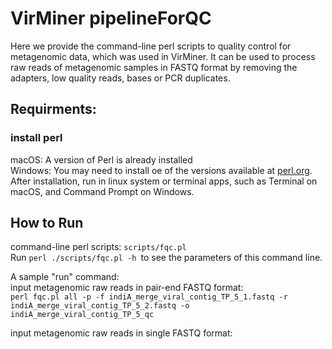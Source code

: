 # VirMiner pipelineForQC
Here we provide the command-line perl scripts to quality control for metagenomic data, which was used in VirMiner. It can be used to process raw reads of metagenomic samples in FASTQ format by removing the adapters, low quality reads, bases or PCR duplicates.

## Requirments:
### install perl  
macOS: A version of Perl is already installed  
Windows: You may need to install oe of the versions available at [perl.org](http://www.perl.org/get.html).  
After installation, run in linux system or terminal apps, such as Terminal on macOS, and Command Prompt on Windows.  

## How to Run
command-line perl scripts: `scripts/fqc.pl`  
Run `perl ./scripts/fqc.pl -h `to see the parameters of this command line.    

A sample "run" command:  
input metagenomic raw reads in pair-end FASTQ format:  
`perl fqc.pl all -p -f indiA_merge_viral_contig_TP_5_1.fastq -r indiA_merge_viral_contig_TP_5_2.fastq -o indiA_merge_viral_contig_TP_5_qc`

input metagenomic raw reads in single FASTQ format:
